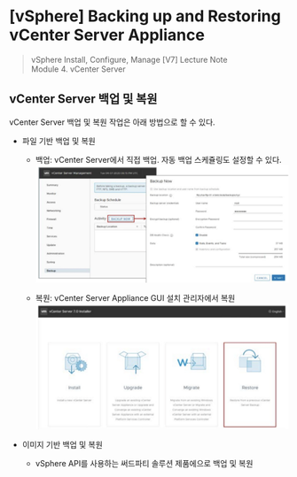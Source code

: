 # [vSphere] Backing up and Restoring vCenter Server Appliance

> vSphere Install, Configure, Manage [V7] Lecture Note <br>
> Module 4. vCenter Server 

## vCenter Server 백업 및 복원

vCenter Server 백업 및 복원 작업은 아래 방법으로 할 수 있다.

- 파일 기반 백업 및 복원   
    - 백업: vCenter Server에서 직접 백업. 자동 백업 스케쥴링도 설정할 수 있다.
    ![](images/2021-09-14-13-05-42.png)

    - 복원: vCenter Server Appliance GUI 설치 관리자에서 복원
    ![](images/2021-09-14-13-06-52.png)
    
- 이미지 기반 백업 및 복원
    - vSphere API를 사용하는 써드파티 솔루션 제품에으로 백업 및 복원